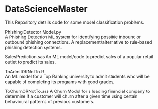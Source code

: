 # DataScienceMaster


This Repository details code for some model classification problems.

Phishing Detector Model.py	
A Phishing Detection ML system for identifying possible inbound or outbound phishing connections. A replacement/alternative to rule-based phishing detection systems.

SalesPrediction.sas
An ML model/code to predict sales of a popular retail outlet to predict its sales.


ToAdmitORNotTo.R	
An ML model for a Top Ranking university to admit students who will be capable of completing its programs with good grades.

ToChurnORNotTo.sas
A Churn Model for a leading financial company to determine if a customer will churn after a given time using certain behavioural patterns of previous customers.
